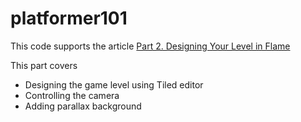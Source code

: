 # platformer101

This code supports the
article [Part 2. Designing Your Level in Flame](https://hackernoon.com/designing-your-level-in-flame)

This part covers

- Designing the game level using Tiled editor
- Controlling the camera
- Adding parallax background
